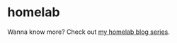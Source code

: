 # homelab

Wanna know more? Check out [my homelab blog series](https://blog.reb.gg/posts/01-homelab-pt1/).